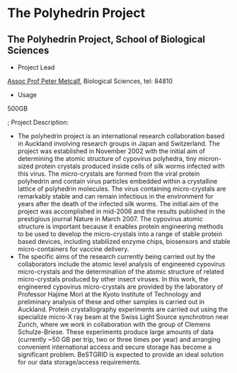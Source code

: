 # The Polyhedrin Project

## The Polyhedrin Project, School of Biological Sciences

- Project Lead

[Assoc Prof Peter Metcalf](mailto:peter.metcalf@auckland.ac.nz), Biological Sciences, tel: 84810
- Usage

500GB 

; Project Description:
- The polyhedrin project is an international research collaboration based in Auckland involving research groups in Japan and Switzerland. The project was established in November 2002 with the initial aim of determining the atomic structure of cypovirus polyhedra, tiny micron-sized protein crystals produced inside cells of silk worms infected with this virus. The micro-crystals are formed from the viral protein polyhedrin and contain virus particles embedded within a crystalline lattice of polyhedrin molecules. The virus containing micro-crystals are remarkably stable and can remain infectious in the environment for years after the death of the infected silk worms. The initial aim of the project was accomplished in mid-2006 and the results published in the prestigious journal Nature in March 2007. The cypovirus atomic structure is important because it enables protein engineering methods to be used to develop the micro-crystals into a range of stable protein based devices, including stabilized enzyme chips, biosensors and stable micro-containers for vaccine delivery.
- The specific aims of the research currently being carried out by the collaborators include the atomic level analysis of engineered cypovirus micro-crystals and the determination of the atomic structure of related micro-crystals produced by other insect viruses. In this work, the engineered cypovirus micro-crystals are provided by the laboratory of Professor Hajime Mori at the Kyoto Institute of Technology and preliminary analysis of these and other samples is carried out in Auckland. Protein crystallography experiments are carried out using the specialize micro-X ray beam at the Swiss Light Source synchrotron near Zurich, where we work in collaboration with the group of Clemens Schulze-Briese. These experiments produce large amounts of data (currently ~50 GB per trip, two or three times per year) and arranging convenient international access and secure storage has become a significant problem. BeSTGRID is expected to provide an ideal solution for our data storage/access requirements.
